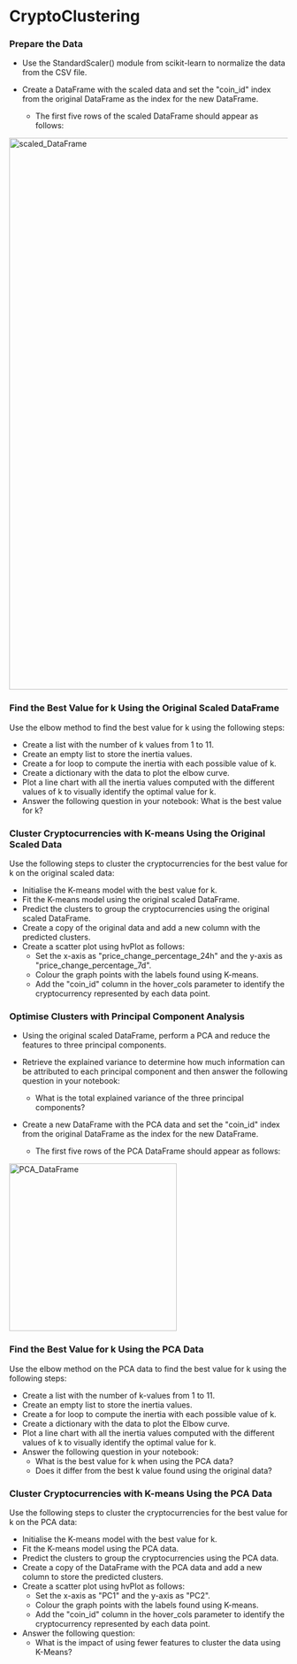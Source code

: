 # CryptoClustering

### Prepare the Data
+ Use the StandardScaler() module from scikit-learn to normalize the data from the CSV file.

+ Create a DataFrame with the scaled data and set the "coin_id" index from the original DataFrame as the index for the new DataFrame.

    * The first five rows of the scaled DataFrame should appear as follows:
<img width="998" alt="scaled_DataFrame" src="https://github.com/GilbertDichoso/CryptoClustering/assets/152139070/c4fe95f7-dc62-497c-a2d2-6ef39686c0a1">

### Find the Best Value for k Using the Original Scaled DataFrame
Use the elbow method to find the best value for k using the following steps:

+ Create a list with the number of k values from 1 to 11.
+ Create an empty list to store the inertia values.
+ Create a for loop to compute the inertia with each possible value of k.
+ Create a dictionary with the data to plot the elbow curve.
+ Plot a line chart with all the inertia values computed with the different values of k to visually identify the optimal value for k.
+ Answer the following question in your notebook: What is the best value for k?

### Cluster Cryptocurrencies with K-means Using the Original Scaled Data
Use the following steps to cluster the cryptocurrencies for the best value for k on the original scaled data:

+ Initialise the K-means model with the best value for k.
+ Fit the K-means model using the original scaled DataFrame.
+ Predict the clusters to group the cryptocurrencies using the original scaled DataFrame.
+ Create a copy of the original data and add a new column with the predicted clusters.
+ Create a scatter plot using hvPlot as follows:
  * Set the x-axis as "price_change_percentage_24h" and the y-axis as "price_change_percentage_7d".
  * Colour the graph points with the labels found using K-means.
  * Add the "coin_id" column in the hover_cols parameter to identify the cryptocurrency represented by each data point.

### Optimise Clusters with Principal Component Analysis
+ Using the original scaled DataFrame, perform a PCA and reduce the features to three principal components.

+ Retrieve the explained variance to determine how much information can be attributed to each principal component and then answer the following question in your notebook:

  + What is the total explained variance of the three principal components?
+ Create a new DataFrame with the PCA data and set the "coin_id" index from the original DataFrame as the index for the new DataFrame.

  + The first five rows of the PCA DataFrame should appear as follows:

<img width="303" alt="PCA_DataFrame" src="https://github.com/GilbertDichoso/CryptoClustering/assets/152139070/03866724-d329-4d2e-aaf1-288d1ffeda60">

### Find the Best Value for k Using the PCA Data
Use the elbow method on the PCA data to find the best value for k using the following steps:

+ Create a list with the number of k-values from 1 to 11.
+ Create an empty list to store the inertia values.
+ Create a for loop to compute the inertia with each possible value of k.
+ Create a dictionary with the data to plot the Elbow curve.
+ Plot a line chart with all the inertia values computed with the different values of k to visually identify the optimal value for k.
+ Answer the following question in your notebook:
  + What is the best value for k when using the PCA data?
  + Does it differ from the best k value found using the original data?

### Cluster Cryptocurrencies with K-means Using the PCA Data
Use the following steps to cluster the cryptocurrencies for the best value for k on the PCA data:

+ Initialise the K-means model with the best value for k.
+ Fit the K-means model using the PCA data.
+ Predict the clusters to group the cryptocurrencies using the PCA data.
+ Create a copy of the DataFrame with the PCA data and add a new column to store the predicted clusters.
+ Create a scatter plot using hvPlot as follows:
  + Set the x-axis as "PC1" and the y-axis as "PC2".
  + Colour the graph points with the labels found using K-means.
  + Add the "coin_id" column in the hover_cols parameter to identify the cryptocurrency represented by each data point.
+ Answer the following question:
  + What is the impact of using fewer features to cluster the data using K-Means?
